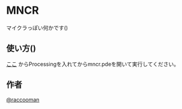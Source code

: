 # MNCR

マイクラっぽい何かです()

## 使い方()

[ここ](https://processing.org/download/) からProcessingを入れてからmncr.pdeを開いて実行してください。

## 作者

[@raccooman](https://twitter.com/raccooman)
